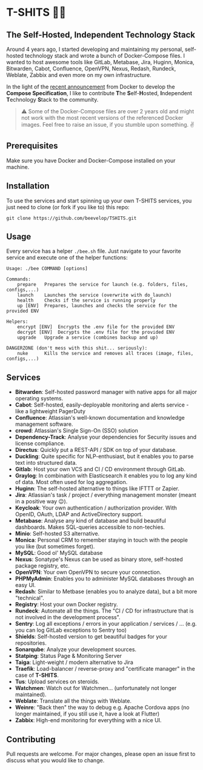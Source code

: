 # T-SHITS 👕💩
## The Self-Hosted, Independent Technology Stack 

Around 4 years ago, I started developing and maintaining my personal, self-hosted technology stack and wrote a bunch of Docker-Compose files. I wanted to host awesome tools like GitLab, Metabase, Jira, Huginn, Monica, Bitwarden, Cabot, Confluence, OpenVPN, Nexus, Redash, Rundeck, Weblate, Zabbix and even more on my own infrastructure.

In the light of the [recent announcement](https://www.docker.com/blog/announcing-the-compose-specification/) from Docker to develop the **Compose Specification**, I like to contribute **T**he **S**elf-**H**osted, **I**ndependent **T**echnology **S**tack to the community.

> :warning: Some of the Docker-Compose files are over 2 years old and might not work with the most recent versions of the referenced Docker images. Feel free to raise an issue, if you stumble upon something. :v:

## Prerequisites
Make sure you have Docker and Docker-Compose installed on your machine.

## Installation

To use the services and start spinning up your own T-SHITS services, you just need to clone (or fork if you like to) this repo:
```
git clone https://github.com/beevelop/TSHITS.git
```

## Usage

Every service has a helper `./bee.sh` file. Just navigate to your favorite service and execute one of the helper functions:
```
Usage: ./bee COMMAND [options]

Commands:
    prepare   Prepares the service for launch (e.g. folders, files, configs,...)
    launch    Launches the service (overwrite with do_launch)
    health    Checks if the service is running properly
    up [ENV]  Prepares, launches and checks the service for the provided ENV

Helpers:
    encrypt [ENV]  Encrypts the .env file for the provided ENV
    decrypt [ENV]  Decrypts the .env file for the provided ENV
    upgrade   Upgrade a service (combines backup and up)

DANGERZONE (don't mess with this shit... seriously):
    nuke      Kills the service and removes all traces (image, files, configs,...)
```

## Services
- **Bitwarden**: Self-hosted password manager with native apps for all major operating systems.
- **Cabot**: Self-hosted, easily-deployable monitoring and alerts service - like a lightweight PagerDuty
- **Confluence**: Atlassian's well-known documentation and knowledge management software.
- **crowd**: Atlassian's Single Sign-On (SSO) solution
- **Dependency-Track**: Analyse your dependencies for Security issues and license compliance.
- **Directus**: Quickly put a REST-API / SDK on top of your database.
- **Duckling**: Quite specific for NLP-enthusiast, but it enables you to parse text into structured data.
- **Gitlab**: Host your own VCS and CI / CD environment through GitLab.
- **Graylog**: In combination with Elasticsearch it enables you to log any kind of data. Most often used for log aggregation.
- **Huginn**: The self-hosted alternative to things like IFTTT or Zapier.
- **Jira**: Atlassian's task / project / everything management monster (meant in a positive way 😉).
- **Keycloak**: Your own authentication / authorization provider. With OpenID, OAuth, LDAP and ActiveDirectory support.
- **Metabase**: Analyse any kind of database and build beautiful dashboards. Makes SQL-queries accessible to non-techies.
- **Minio**: Self-hosted S3 alternative.
- **Monica**: Personal CRM to remember staying in touch with the people you like (but sometimes forget).
- **MySQL**: Good ol' MySQL database
- **Nexus**: Sonatype's Nexus can be used as binary store, self-hosted package registry, etc.
- **OpenVPN**: Your own OpenVPN to secure your connection.
- **PHPMyAdmin**: Enables you to administer MySQL databases through an easy UI.
- **Redash**: Similar to Metbase (enables you to analyze data), but a bit more "technical".
- **Registry**: Host your own Docker registry.
- **Rundeck**: Automate all the things. The "CI / CD for infrastructure that is not involved in the development process".
- **Sentry**: Log all exceptions / errors in your application / services / ... (e.g. you can log GitLab exceptions to Sentry too)
- **Shields**: Self-hosted version to get beautiful badges for your repositories.
- **Sonarqube**: Analyze your development sources.
- **Statping**: Status Page & Monitoring Server
- **Taiga**: Light-weight / modern alternative to Jira
- **Traefik**: Load-balancer / reverse-proxy and "certificate manager" in the case of **T-SHITS**.
- **Tus**: Upload services on steroids.
- **Watchmen**: Watch out for Watchmen... (unfortunately not longer maintained).
- **Weblate**: Translate all the things with Weblate.
- **Weinre**: "Back then" the way to debug e.g. Apache Cordova apps (no longer maintained, if you still use it, have a look at Flutter)
- **Zabbix**: High-end monitoring for everything with a nice UI.

## Contributing
Pull requests are welcome. For major changes, please open an issue first to discuss what you would like to change.
